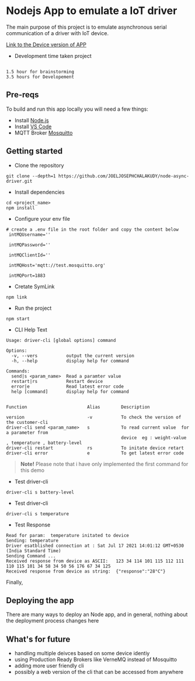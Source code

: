 # Nodejs App to emulate a IoT driver


The main purpose of this project is to emulate asynchronous serial communication of a driver with IoT device.

[Link to the Device version of APP](https://github.com/JOELJOSEPHCHALAKUDY/node-async-device)

- Development time taken project

```

1.5 hour for brainstorming
3.5 hours for Developement
```


## Pre-reqs

To build and run this app locally you will need a few things:
- Install [Node.js](https://nodejs.org/en/)
- Install [VS Code](https://code.visualstudio.com/)
- MQTT Broker [Mosquitto](https://test.mosquitto.org/)

## Getting started

- Clone the repository

```
git clone --depth=1 https://github.com/JOELJOSEPHCHALAKUDY/node-async-driver.git
```
- Install dependencies
```
cd <project_name>
npm install
```
- Configure your env file

```
# create a .env file in the root folder and copy the content below
 intMQUsername=''

 intMQPassword=''

 intMQClientId=''

 intMQHost='mqtt://test.mosquitto.org'

 intMQPort=1883

```

- Cretate SymLink
```
npm link
```
- Run the project
```
npm start
```

- CLI Help Text
```
Usage: driver-cli [global options] command

Options:
  -v, --vers           output the current version
  -h, --help           display help for command

Commands:
  send|s <param_name>  Read a paramter value
  restart|rs           Restart device
  error|e              Read latest error code
  help [command]       display help for command


Function                       Alias        Description

version                        -v           To check the version of the customer-cli
driver-cli send <param_name>   s            To read current value  for a parameter from 
                                            device  eg : weight-value , temperature , battery-level
driver-cli restart             rs           To initate device retart
driver-cli error               e            To get latest error code
```

> **Note!** Please note that i have only implemented the first command for this demo

- Test driver-cli

```
driver-cli s battery-level
```

- Test driver-cli

```
driver-cli s temperature
```

- Test Response

```
Read for param:  temperature initated to device
Sending: temperature
Driver esatblished connection at : Sat Jul 17 2021 14:01:12 GMT+0530 (India Standard Time)
Sending Command ...
Received response from device as ASCII:   123 34 114 101 115 112 111 110 115 101 34 58 34 50 56 176 67 34 125
Received response from device as string:  {"response":"28°C"}
```

Finally,

## Deploying the app

There are many ways to deploy an Node app, and in general, nothing about the deployment process changes here 

## What's for future

- handling multiple deivces based on some device identiy
- using Production Ready Brokers like VerneMQ instead of Mosquitto
- adding more user friendly cli 
- possibly a web version of the cli that can be accessed from anywhere
